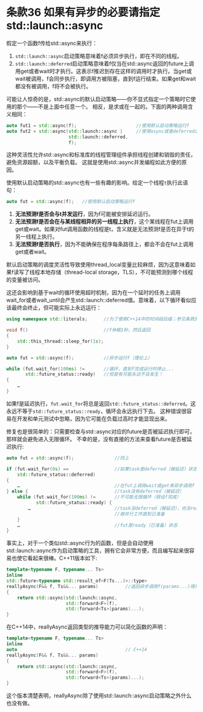 # 条款36 如果有异步的必要请指定std::launch::async

假定一个函数f传给std::async来执行：

1. `std::launch::async`启动策略意味着f必须异步执行，即在不同的线程。
2. `std::launch::deferred`启动策略意味着f仅当在std::async返回的future上调用get或者wait时才执行。这表示f推迟到存在这样的调用时才执行。当get或wait被调用，f会同步执行，即调用方被阻塞，直到f运行结束。如果get和wait都没有被调用，f将不会被执行。

可能让人惊奇的是，std::async的默认启动策略——你不显式指定一个策略时它使用的那个——不是上面中任意一个。
相反，是求或在一起的。下面的两种调用含义相同：

```cpp
auto fut1 = std::async(f);                      //使用默认启动策略运行f
auto fut2 = std::async(std::launch::async |     //使用async或者deferred运行f
                       std::launch::deferred,
                       f);
```

这种灵活性允许std::async和标准库的线程管理组件承担线程创建和销毁的责任，避免资源超额，以及平衡负载。
这就是使用std::async并发编程如此方便的原因。

使用默认启动策略的std::async也有一些有趣的影响。给定一个线程`t`执行此语句：

```cpp
auto fut = std::async(f);   //使用默认启动策略运行f
```

1. **无法预测f是否会与t并发运行**，因为f可能被安排延迟运行。
2. **无法预测f是否会在与某线程相异的另一线程上执行**，这个某线程在fut上调用get或wait。如果对fut调用函数的线程是t，含义就是无法预测f是否在异于t的另一线程上执行。
3. **无法预测f是否执行**，因为不能确保在程序每条路径上，都会不会在fut上调用get或者wait。

默认启动策略的调度灵活性导致使用thread_local变量比较麻烦，因为这意味着如果f读写了线程本地存储（thread-local storage，TLS），不可能预测到哪个线程的变量被访问。

这还会影响到基于wait的循环使用超时机制，因为在一个延时的任务上调用wait_for或者wait_until会产生std::launch::deferred值。意味着，以下循环看似应该最终会终止，但可能实际上永远运行：

```cpp
using namespace std::literals;      //为了使用C++14中的时间段后缀；参见条款34

void f()                            //f休眠1秒，然后返回
{
    std::this_thread::sleep_for(1s);
}

auto fut = std::async(f);           //异步运行f（理论上）

while (fut.wait_for(100ms) !=       //循环，直到f完成运行时停止...
       std::future_status::ready)   //但是有可能永远不会发生！
{
    …
}
```

如果f是延迟执行，`fut.wait_for`将总是返回`std::future_status::deferred`。这永远不等于`std::future_status::ready`，循环会永远执行下去。
这种错误很容易在开发和单元测试中忽略，因为它可能在负载过高时才能显现出来。

修复也是很简单的：只需要检查与std::async对应的future是否被延迟执行即可，那样就会避免进入无限循环。
不幸的是，没有直接的方法来查看future是否被延迟执行:

```cpp
auto fut = std::async(f);               //同上

if (fut.wait_for(0s) ==                 //如果task是deferred（被延迟）状态
    std::future_status::deferred)
{
    …                                   //在fut上调用wait或get来异步调用f
} else {                                //task没有deferred（被延迟）
    while (fut.wait_for(100ms) !=       //不可能无限循环（假设f完成）
           std::future_status::ready) {
        …                               //task没deferred（被延迟），也没ready（已准备）
                                        //做并行工作直到已准备
    }
    …                                   //fut是ready（已准备）状态
}
```

事实上，对于一个类似std::async行为的函数，但是会自动使用std::launch::async作为启动策略的工具，拥有它会非常方便，而且编写起来很容易也使它看起来很棒。C++11版本如下:

```cpp
template<typename F, typename... Ts>
inline
std::future<typename std::result_of<F(Ts...)>::type>
reallyAsync(F&& f, Ts&&... params)          //返回异步调用f(params...)得来的future
{
    return std::async(std::launch::async,
                      std::forward<F>(f),
                      std::forward<Ts>(params)...);
}
```

在C++14中，reallyAsync返回类型的推导能力可以简化函数的声明：

```cpp
template<typename F, typename... Ts>
inline
auto                                        // C++14
reallyAsync(F&& f, Ts&&... params)
{
    return std::async(std::launch::async,
                      std::forward<F>(f),
                      std::forward<Ts>(params)...);
}
```

这个版本清楚表明，reallyAsync除了使用std::launch::async启动策略之外什么也没有做。
